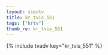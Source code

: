 ```yaml
--- 
layout: sieutv
title: kr_tvis_551
tags: ["krtv"]
thumb_re: kr_tvis_551
---
```

{% include tvadv key="kr_tvis_551" %} 
